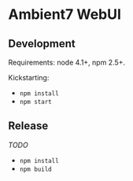 # Ambient7 WebUI

## Development

Requirements: node 4.1+, npm 2.5+.

Kickstarting:

* `npm install`
* `npm start`

## Release

_TODO_

* `npm install`
* `npm build`
